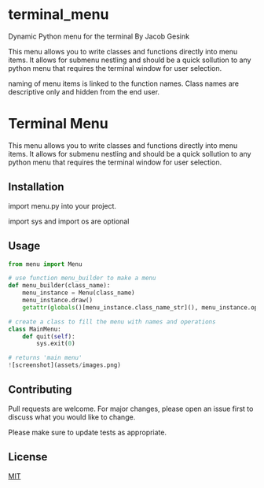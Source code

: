 # terminal_menu

Dynamic Python menu for the terminal
By Jacob Gesink

This menu allows you to write classes and functions directly into menu items. It allows for submenu nestling and should be a quick sollution to any python menu that requires the terminal window for user selection.

naming of menu items is linked to the function names. Class names are descriptive only and hidden from the end user.

# Terminal Menu

This menu allows you to write classes and functions directly into menu items. It allows for submenu nestling and should be a quick sollution to any python menu that requires the terminal window for user selection.

## Installation

import menu.py into your project.

import sys and import os are optional

## Usage

```python
from menu import Menu

# use function menu_builder to make a menu
def menu_builder(class_name):
    menu_instance = Menu(class_name)
    menu_instance.draw()
    getattr(globals()[menu_instance.class_name_str](), menu_instance.option)()

# create a class to fill the menu with names and operations
class MainMenu:
    def quit(self):
        sys.exit(0)

# returns 'main menu'
![screenshot](assets/images.png)
```

## Contributing

Pull requests are welcome. For major changes, please open an issue first
to discuss what you would like to change.

Please make sure to update tests as appropriate.

## License

[MIT](https://choosealicense.com/licenses/mit/)
